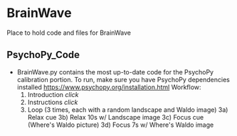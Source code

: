 # BrainWave
Place to hold code and files for BrainWave


## PsychoPy_Code
- BrainWave.py contains the most up-to-date code for the PsychoPy calibration portion. 
To run, make sure you have PsychoPy dependencies installed https://www.psychopy.org/installation.html
Workflow: 
  1) Introduction *click*
  2) Instructions *click*
  3) Loop (3 times, each with a random landscape and Waldo image) 
      3a) Relax cue
      3b) Relax 10s w/ Landscape image
      3c) Focus cue (Where's Waldo picture) 
      3d) Focus 7s w/ Where's Waldo image
  
  
